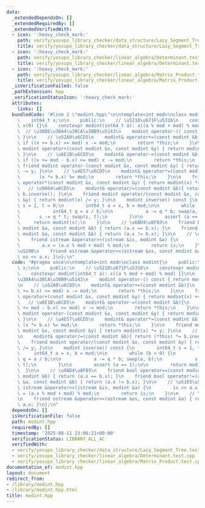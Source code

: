 ```yaml
---
data:
  _extendedDependsOn: []
  _extendedRequiredBy: []
  _extendedVerifiedWith:
  - icon: ':heavy_check_mark:'
    path: verify/yosupo_library_checker/data_structure/Lazy_Segment_Tree.test.cpp
    title: verify/yosupo_library_checker/data_structure/Lazy_Segment_Tree.test.cpp
  - icon: ':heavy_check_mark:'
    path: verify/yosupo_library_checker/linear_algebra/Determinant.test.cpp
    title: verify/yosupo_library_checker/linear_algebra/Determinant.test.cpp
  - icon: ':heavy_check_mark:'
    path: verify/yosupo_library_checker/linear_algebra/Matrix_Product.test.cpp
    title: verify/yosupo_library_checker/linear_algebra/Matrix_Product.test.cpp
  _isVerificationFailed: false
  _pathExtension: hpp
  _verificationStatusIcon: ':heavy_check_mark:'
  attributes:
    links: []
  bundledCode: "#line 2 \"modint.hpp\"\n\ntemplate<int mod>\nclass modint{\n    public:\n\
    \    int64_t x;\n\n    public:\n    // \u521D\u671F\u5316\n    constexpr modint():\
    \ x(0) {}\n    constexpr modint(int64_t a): x((a % mod + mod) % mod) {}\n\n  \
    \  // \u30DE\u30A4\u30CA\u30B9\u5143\n    modint operator-() const { return modint(-x);\
    \ }\n\n    // \u52A0\u6CD5\n    modint& operator+=(const modint &b){\n       \
    \ if ((x += b.x) >= mod) x -= mod;\n        return *this;\n    }\n\n    friend\
    \ modint operator+(const modint &x, const modint &y) { return modint(x) += y;\
    \ }\n\n    // \u6E1B\u6CD5\n    modint& operator-=(const modint &b){\n       \
    \ if ((x += mod - b.x) >= mod) x -= mod;\n        return *this;\n    }\n\n   \
    \ friend modint operator-(const modint &x, const modint &y) { return modint(x)\
    \ -= y; }\n\n    // \u4E57\u6CD5\n    modint& operator*=(const modint &b){\n \
    \       (x *= b.x) %= mod;\n        return *this;\n    }\n\n    friend modint\
    \ operator*(const modint &x, const modint &y) { return modint(x) *= y; }\n\n \
    \   // \u9664\u6CD5\n    modint& operator/=(const modint &b){ return (*this) *=\
    \ b.inverse(); }\n\n    friend modint operator/(const modint &x, const modint\
    \ &y) { return modint(x) /= y; }\n\n    modint inverse() const {\n        int64_t\
    \ s = 1, t = 0;\n        int64_t a = x, b = mod;\n\n        while (b > 0) {\n\
    \            int64_t q = a / b;\n\n            a -= q * b; swap(a, b);\n     \
    \       s -= q * t; swap(s, t);\n        }\n\n        assert (a == 1);\n\n   \
    \     return modint(s);\n    }\n\n    // \u6BD4\u8F03\n    friend bool operator==(const\
    \ modint &a, const modint &b) { return (a.x == b.x); }\n    friend bool operator!=(const\
    \ modint &a, const modint &b) { return (a.x != b.x); }\n\n    // \u5165\u529B\n\
    \    friend istream &operator>>(istream &is, modint &a) {\n        is >> a.x;\n\
    \        a.x = (a.x % mod + mod) % mod;\n        return is;\n    }\n\n    // \u51FA\
    \u529B\n    friend ostream &operator<<(ostream &os, const modint &a) { return\
    \ os << a.x; }\n};\n"
  code: "#pragma once\n\ntemplate<int mod>\nclass modint{\n    public:\n    int64_t\
    \ x;\n\n    public:\n    // \u521D\u671F\u5316\n    constexpr modint(): x(0) {}\n\
    \    constexpr modint(int64_t a): x((a % mod + mod) % mod) {}\n\n    // \u30DE\
    \u30A4\u30CA\u30B9\u5143\n    modint operator-() const { return modint(-x); }\n\
    \n    // \u52A0\u6CD5\n    modint& operator+=(const modint &b){\n        if ((x\
    \ += b.x) >= mod) x -= mod;\n        return *this;\n    }\n\n    friend modint\
    \ operator+(const modint &x, const modint &y) { return modint(x) += y; }\n\n \
    \   // \u6E1B\u6CD5\n    modint& operator-=(const modint &b){\n        if ((x\
    \ += mod - b.x) >= mod) x -= mod;\n        return *this;\n    }\n\n    friend\
    \ modint operator-(const modint &x, const modint &y) { return modint(x) -= y;\
    \ }\n\n    // \u4E57\u6CD5\n    modint& operator*=(const modint &b){\n       \
    \ (x *= b.x) %= mod;\n        return *this;\n    }\n\n    friend modint operator*(const\
    \ modint &x, const modint &y) { return modint(x) *= y; }\n\n    // \u9664\u6CD5\
    \n    modint& operator/=(const modint &b){ return (*this) *= b.inverse(); }\n\n\
    \    friend modint operator/(const modint &x, const modint &y) { return modint(x)\
    \ /= y; }\n\n    modint inverse() const {\n        int64_t s = 1, t = 0;\n   \
    \     int64_t a = x, b = mod;\n\n        while (b > 0) {\n            int64_t\
    \ q = a / b;\n\n            a -= q * b; swap(a, b);\n            s -= q * t; swap(s,\
    \ t);\n        }\n\n        assert (a == 1);\n\n        return modint(s);\n  \
    \  }\n\n    // \u6BD4\u8F03\n    friend bool operator==(const modint &a, const\
    \ modint &b) { return (a.x == b.x); }\n    friend bool operator!=(const modint\
    \ &a, const modint &b) { return (a.x != b.x); }\n\n    // \u5165\u529B\n    friend\
    \ istream &operator>>(istream &is, modint &a) {\n        is >> a.x;\n        a.x\
    \ = (a.x % mod + mod) % mod;\n        return is;\n    }\n\n    // \u51FA\u529B\
    \n    friend ostream &operator<<(ostream &os, const modint &a) { return os <<\
    \ a.x; }\n};\n"
  dependsOn: []
  isVerificationFile: false
  path: modint.hpp
  requiredBy: []
  timestamp: '2025-08-11 23:06:21+09:00'
  verificationStatus: LIBRARY_ALL_AC
  verifiedWith:
  - verify/yosupo_library_checker/data_structure/Lazy_Segment_Tree.test.cpp
  - verify/yosupo_library_checker/linear_algebra/Determinant.test.cpp
  - verify/yosupo_library_checker/linear_algebra/Matrix_Product.test.cpp
documentation_of: modint.hpp
layout: document
redirect_from:
- /library/modint.hpp
- /library/modint.hpp.html
title: modint.hpp
---
```

